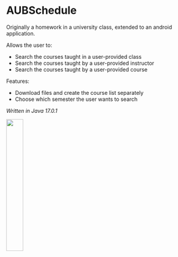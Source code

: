 # AUBSchedule
Originally a homework in a university class, extended to an android application.

Allows the user to:
- Search the courses taught in a user-provided class
- Search the courses taught by a user-provided instructor
- Search the courses taught by a user-provided course

Features:
- Download files and create the course list separately
- Choose which semester the user wants to search

_Written in Java 17.0.1_

<img src="https://user-images.githubusercontent.com/82033977/143779066-d7c772f0-972d-4482-b7e2-01e414510e52.jpg" width=30% height=30%>
